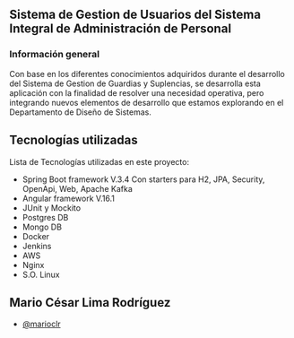 ## Sistema de Gestion de Usuarios del Sistema Integral de Administración de Personal
### Información general
Con base en los diferentes conocimientos adquiridos durante el desarrollo del Sistema de Gestion de Guardias y Suplencias, se desarrolla esta aplicación con la finalidad de resolver una necesidad operativa, pero integrando nuevos elementos de desarrollo que estamos explorando en el Departamento de Diseño de Sistemas. 
## Tecnologías utilizadas
Lista de Tecnologías utilizadas en este proyecto:
* Spring Boot framework V.3.4
Con starters para H2, JPA, Security, OpenApi, Web, Apache Kafka
* Angular framework V.16.1
* JUnit y Mockito
* Postgres DB
* Mongo DB
* Docker
* Jenkins
* AWS
* Nginx
* S.O. Linux

## Mario César Lima Rodríguez
- [@marioclr](https://www.github.com/marioclr)